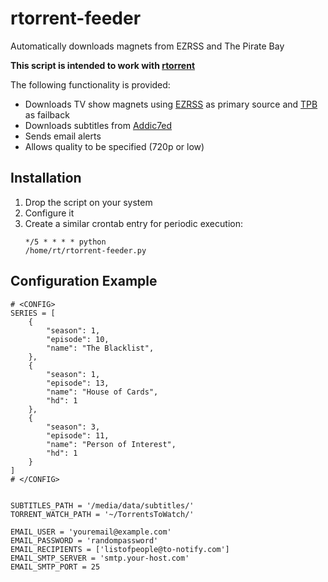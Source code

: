 rtorrent-feeder
===============

Automatically downloads magnets from EZRSS and The Pirate Bay

**This script is intended to work with [rtorrent](http://libtorrent.rakshasa.no/)**

The following functionality is provided:
 * Downloads TV show magnets using [EZRSS](http://ezrss.it/) as primary source and [TPB](http://thepiratebay.se) as failback
 * Downloads subtitles from [Addic7ed](http://www.addic7ed.com/)
 * Sends email alerts
 * Allows quality to be specified (720p or low)


Installation
------------
1. Drop the script on your system
2. Configure it
3. Create a similar crontab entry for periodic execution: <pre><code>*/5 * * * * python /home/rt/rtorrent-feeder.py</code></pre>


Configuration Example
---------------------

    # <CONFIG>
    SERIES = [
        {
            "season": 1, 
            "episode": 10, 
            "name": "The Blacklist", 
        }, 
        {
            "season": 1, 
            "episode": 13, 
            "name": "House of Cards", 
            "hd": 1
        }, 
        {
            "season": 3, 
            "episode": 11, 
            "name": "Person of Interest", 
            "hd": 1
        }
    ]
    # </CONFIG>
    
    
    SUBTITLES_PATH = '/media/data/subtitles/'
    TORRENT_WATCH_PATH = '~/TorrentsToWatch/'
    
    EMAIL_USER = 'youremail@example.com'
    EMAIL_PASSWORD = 'randompassword'
    EMAIL_RECIPIENTS = ['listofpeople@to-notify.com']
    EMAIL_SMTP_SERVER = 'smtp.your-host.com'
    EMAIL_SMTP_PORT = 25
